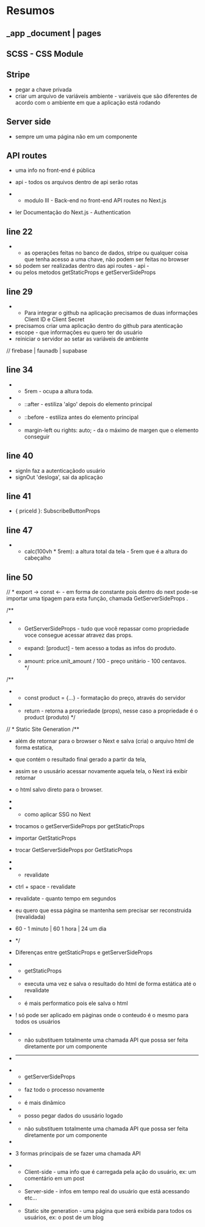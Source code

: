 # Resumos

## _app _document | pages

## SCSS - CSS Module

## Stripe
- pegar a chave privada
- criar um arquivo de variáveis ambiente - variáveis que são diferentes de acordo com o ambiente em que a aplicação está rodando

## Server side 
- sempre um uma página não em um componente

## API routes
- uma info no front-end é pública 
- api - todos os arquivos dentro de api serão rotas

- * modulo III - Back-end no front-end API routes no Next.js
- ler Documentação do Next.js - Authentication

## line 22
 * * as operações feitas no banco de dados, stripe ou qualquer coisa que tenha acesso a uma chave, não podem ser feitas no browser
 * só podem ser realizadas dentro das api routes - api -
 * ou pelos metodos getStaticProps e getServerSideProps

## line 29
 * * Para integrar o github na aplicação precisamos de duas informações Client ID e Client Secret
 * precisamos criar uma aplicação dentro do github para atenticação
 * escope - que informações eu quero ter do usuário
 * reiniciar o servidor ao setar as variáveis de ambiente   

// firebase | faunadb | supabase

## line 34
* * 5rem - ocupa a altura toda.
* * ::after - estiliza 'algo' depois do elemento principal
* * ::before - estiliza antes do elemento principal
* * margin-left ou rights: auto; - da o máximo de margen que o elemento conseguir

## line 40
 * signIn faz a autenticaçãodo usuário
 * signOut 'desloga', sai da aplicação

## line 41
 * { priceId }: SubscribeButtonProps

## line 47
 * * calc(100vh * 5rem): a altura total da tela - 5rem que é a altura do cabeçalho

## line 50
// * export -> const <- -  em forma de constante pois dentro do next pode-se importar uma tipagem para esta função, chamada  GetServerSideProps .


/** 
* * GetServerSideProps - tudo que você repassar como propriedade voce consegue acessar atravez das props.
* * expand: [product] - tem acesso a todas as infos do produto.
* * amount: price.unit_amount / 100 - preço unitário - 100 centavos.  
*/

/** 
* * const product = {...} - formatação do preço, através do servidor
* * return - retorna a propriedade (props), nesse caso a propriedade é o product (produto)
*/

// * Static Site Generation
/**
 * além de retornar para o  browser o Next e salva (cria) o arquivo html de forma estatica,
 *  que contém o resultado final gerado a partir da tela,
 *  assim se o ususário acessar novamente aquela tela, o Next irá exibir retornar 
 *  o html salvo direto para o browser.
 * 
 * * como aplicar SSG no Next
 * trocamos o getServerSideProps por getStaticProps
 * importar GetStaticProps
 * trocar GetServerSideProps por  GetStaticProps
 * 
 * * revalidate
 * ctrl + space - revalidate
 * revalidate - quanto tempo em segundos
 *  eu quero que essa página se mantenha sem precisar ser reconstruida (revalidada)
 * 60 - 1 minuto | 60 1 hora | 24 um dia
 * */

 * Diferenças entre getStaticProps e getServerSideProps

 * * getStaticProps 
 * - executa uma vez e salva o resultado do html de forma estática até o revalidate
 * - é mais performatico pois ele salva o html 
 * ! só pode ser aplicado em páginas onde o conteudo é o mesmo para todos os usuários
 * - não substituem totalmente uma chamada API que possa ser feita diretamente por um componente
 * ---
 * * getServerSideProps 
 * - faz todo o processo novamente
 * - é mais dinâmico
 * - posso pegar dados do ususário logado
 * - não substituem totalmente uma chamada API que possa ser feita diretamente por um componente
 * 

 * 3 formas principais de se fazer uma chamada API

* * Client-side - uma info que é carregada pela ação do usuário, ex: um comentário em um post
* * Server-side - infos em tempo real do usuário que está acessando etc...
* * Static site generation - uma página que será exibida para todos os usuários, ex: o post de um blog




